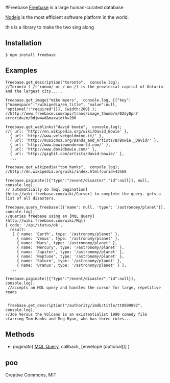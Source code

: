 #Freebase
[Freebase](http://freebase.com/) is a large human-curated database

[Nodejs](http://nodejs.org/) is the most efficient software platform in the world.

this is a library to make the two sing along 


## Installation

    $ npm install freebase

## Examples

    freebase.get_description("toronto",  console.log);
    //Toronto ( /tˈrɑnoʊ/ or /-ɒn-/) is the provincial capital of Ontario and the largest city.....

    freebase.get_image("mike myers",  console.log, [{"key":{"namespace":"/wikipedia/en_title", "value":null, "optional":"required"}}], {width:200} );
    //http://www.freebase.com/api/trans/image_thumb/m/02dy0pn?errorid=/m/0djw4wd&maxwidth=200

    freebase.get_weblinks("david bowie",  console.log);
    //{ url: 'http://en.wikipedia.org/wiki/David_Bowie' },
      { url: 'http://www.velvetgoldmine.it/' },
      { url: 'http://musicmoz.org/Bands_and_Artists/B/Bowie,_David/' },
      { url: 'http://www.bowiewonderworld.com/' },
      { url: 'http://www.davidbowie.com/' },
      { url: 'http://gighit.com/artists/david-bowie/' }, 
      ...

    freebase.get_wikipedia("tom hanks",  console.log);
    //http://en.wikipedia.org/wiki/index.html?curid=43568

    freebase.paginate([{"type":"/event/disaster","id":null}], null, console.log);
    // automatically do [mql pagination](http://wiki.freebase.com/wiki/Cursor) to complete the query. gets a list of all disasters. 

    freebase.query_freebase([{'name': null, 'type': '/astronomy/planet'}], console.log);
    //queries freebase using an [MQL Query](http://wiki.freebase.com/wiki/Mql)
    { code: '/api/status/ok',
      result: 
       [ { name: 'Earth', type: '/astronomy/planet' },
         { name: 'Venus', type: '/astronomy/planet' },
         { name: 'Mars', type: '/astronomy/planet' },
         { name: 'Mercury', type: '/astronomy/planet' },
         { name: 'Jupiter', type: '/astronomy/planet' },
         { name: 'Neptune', type: '/astronomy/planet' },
         { name: 'Saturn', type: '/astronomy/planet' },
         { name: 'Uranus', type: '/astronomy/planet' } ],
      ...

    freebase.paginate([{"type":"/event/disaster","id":null}], console.log);
     //accepts an MQL query and handles the cursor for large, repetitive reads 

    
     freebase.get_description("/authority/imdb/title/tt0099892",  console.log);
    //Joe Versus the Volcano is an existentialist 1990 comedy film starring Tom Hanks and Meg Ryan, who has three roles...

## Methods

* *paginate*( [MQL Query](http://wiki.freebase.com/wiki/Mql), callback, [envelope (optional))]  ) 
  
## poo  
Creative Commons, MIT  
